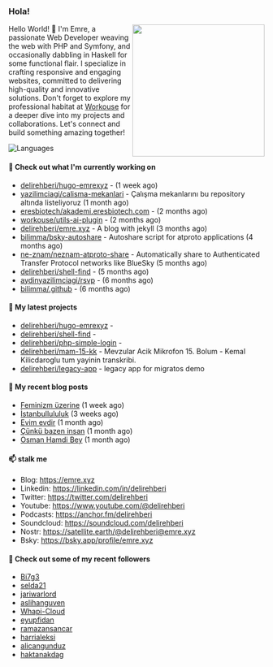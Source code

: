 <h3>Hola!</h3>
 

<img align="right" src="https://media.giphy.com/media/ZE6HYckyroMWwSp11C/giphy-downsized.gif" width="260">

Hello World! 👋 I'm Emre, a passionate Web Developer weaving the web with PHP and Symfony, and occasionally dabbling in Haskell for some functional flair. I specialize in crafting responsive and engaging websites, committed to delivering high-quality and innovative solutions. Don't forget to explore my professional habitat at [Workouse](https://workouse.com) for a deeper dive into my projects and collaborations. Let's connect and build something amazing together!

![Languages](https://github-readme-stats.vercel.app/api/top-langs/?username=delirehberi&layout=compact)

#### 👷 Check out what I'm currently working on

- [delirehberi/hugo-emrexyz](https://github.com/delirehberi/hugo-emrexyz) -  (1 week ago)
- [yazilimciagi/calisma-mekanlari](https://github.com/yazilimciagi/calisma-mekanlari) - Çalışma mekanlarını bu repository altında listeliyoruz (1 month ago)
- [eresbiotech/akademi.eresbiotech.com](https://github.com/eresbiotech/akademi.eresbiotech.com) -  (2 months ago)
- [workouse/utils-ai-plugin](https://github.com/workouse/utils-ai-plugin) -  (2 months ago)
- [delirehberi/emre.xyz](https://github.com/delirehberi/emre.xyz) - A blog with jekyll (3 months ago)
- [bilimma/bsky-autoshare](https://github.com/bilimma/bsky-autoshare) - Autoshare script for atproto applications (4 months ago)
- [ne-znam/neznam-atproto-share](https://github.com/ne-znam/neznam-atproto-share) - Automatically share to Authenticated Transfer Protocol networks like BlueSky (5 months ago)
- [delirehberi/shell-find](https://github.com/delirehberi/shell-find) -  (5 months ago)
- [aydinyazilimciagi/rsvp](https://github.com/aydinyazilimciagi/rsvp) -  (6 months ago)
- [bilimma/.github](https://github.com/bilimma/.github) -  (6 months ago)

#### 🌱 My latest projects

- [delirehberi/hugo-emrexyz](https://github.com/delirehberi/hugo-emrexyz) - 
- [delirehberi/shell-find](https://github.com/delirehberi/shell-find) - 
- [delirehberi/php-simple-login](https://github.com/delirehberi/php-simple-login) - 
- [delirehberi/mam-15-kk](https://github.com/delirehberi/mam-15-kk) - Mevzular Acik Mikrofon 15. Bolum - Kemal Kilicdaroglu tum yayinin transkribi. 
- [delirehberi/legacy-app](https://github.com/delirehberi/legacy-app) - legacy app for migratos demo

#### 📜 My recent blog posts 

- [Feminizm üzerine](https://emre.xyz/posts/feminizm-uzerine/) (1 week ago)
- [İstanbullululuk](https://emre.xyz/posts/istanbullululuk/) (3 weeks ago)
- [Evim evdir](https://emre.xyz/posts/evim-evdir/) (1 month ago)
- [Çünkü bazen insan](https://emre.xyz/posts/cunku-bazen-insan/) (1 month ago)
- [Osman Hamdi Bey](https://emre.xyz/posts/osman-hamdi-bey/) (1 month ago) 

#### 📫 stalk me

- Blog: https://emre.xyz 
- Linkedin: https://linkedin.com/in/delirehberi
- Twitter: https://twitter.com/delirehberi
- Youtube: https://www.youtube.com/@delirehberi
- Podcasts: https://anchor.fm/delirehberi
- Soundcloud: https://soundcloud.com/delirehberi
- Nostr: https://satellite.earth/@delirehberi@emre.xyz
- Bsky: https://bsky.app/profile/emre.xyz


#### 👯 Check out some of my recent followers

- [Bi7g3](https://github.com/Bi7g3)
- [selda21](https://github.com/selda21)
- [jariwarlord](https://github.com/jariwarlord)
- [aslihanguven](https://github.com/aslihanguven)
- [Whapi-Cloud](https://github.com/Whapi-Cloud)
- [eyupfidan](https://github.com/eyupfidan)
- [ramazansancar](https://github.com/ramazansancar)
- [harrialeksi](https://github.com/harrialeksi)
- [alicangunduz](https://github.com/alicangunduz)
- [haktanakdag](https://github.com/haktanakdag)



